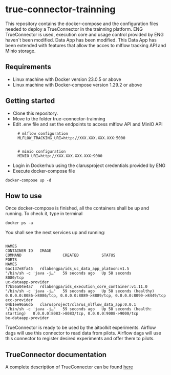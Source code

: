 # true-connector-trainning

This repository contains the docker-compose and the configuration files needed to deploy a TrueConnector in the trainning platform.
ENG TrueConnector is used, execution core and usage control provided by ENG haven´t been modified. Data App has been modified. This Data App has been extended with features that allow the acces to mlflow tracking API and Minio storage. 

## Requirements

- Linux machine with Docker version 23.0.5 or above
- Linux machine with Docker-compose version 1.29.2 or above

## Getting started

- Clone this repository.
- Move to the folder true-connector-trainning
- Edit .env file and set the endpoints to access mlflow API and MinIO API
  ```
    # mlflow configuration
    MLFLOW_TRACKING_URI=http://XXX.XXX.XXX.XXX:5000
   

    # minio configuration
    MINIO_URI=http://XXX.XXX.XXX.XXX:9000
  
  ```
- Login in Dockerhub using the clarusproject credentials provided by ENG
- Execute docker-compose file
```
docker-compose up -d
```

## How to use

Once docker-compose is finished, all the containers shall be up and running. To check it,  type in terminal
```
docker ps -a
```
You shall see the next services up and running:
```
                                                                                                       NAMES
CONTAINER ID   IMAGE                                             COMMAND                  CREATED          STATUS                             PORTS                                                                    NAMES
6ac137e8fa45   rdlabengpa/ids_uc_data_app_platoon:v1.5           "/bin/sh -c 'java -j…"   59 seconds ago   Up 58 seconds                      8080/tcp                                                                 uc-dataapp-provider
f7b56a04e4a7   rdlabengpa/ids_execution_core_container:v1.11.0   "/bin/sh -c 'java -j…"   59 seconds ago   Up 58 seconds (healthy)            0.0.0.0:8086->8086/tcp, 0.0.0.0:8889->8889/tcp, 0.0.0.0:8090->8449/tcp   ecc-provider
04b1ee96a6db   clarusproject/clarus_mlflow_data_app:0.0.1        "/bin/sh -c 'java -j…"   59 seconds ago   Up 58 seconds (health: starting)   0.0.0.0:8083->8083/tcp, 0.0.0.0:9008->9000/tcp                           be-dataapp-provider  
```

TrueConnector is ready to be used by the aitoolkit experiments.
Airflow dags will use this connector to read data from pilots.
Airflow dags will use this connector to register desired experiments and offer them to pilots.

## TrueConnector documentation
A complete description of TrueConnector can be found [here](https://github.com/Engineering-Research-and-Development/true-connector)